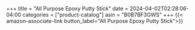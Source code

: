 +++
title = "All Purpose Epoxy Putty Stick"
date = 2024-04-02T02:28:06-04:00
categories = ["product-catalog"]
asin = "B0B7BF3GWS"
+++
{{< amazon-associate-link button_label="All Purpose Epoxy Putty Stick">}}
